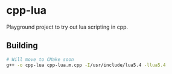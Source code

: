 # cpp-lua

Playground project to try out lua scripting in cpp.

## Building

```bash
# Will move to CMake soon
g++ -o cpp-lua cpp-lua.m.cpp -I/usr/include/lua5.4 -llua5.4
```